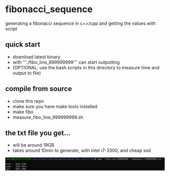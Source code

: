 # fibonacci_sequence
generating a fibonacci sequence in c++/cpp and getting the values with script

## quick start
- download latest binary
- with '''./fibo_line_999999999''' can start outputting
- (OPTIONAL: use the bash scripts in this directory to measure time and output to file)

## compile from source
- clone this repo
- make sure you have make tools installed
- make fibo
- measure_fibo_line_999999999.sh

## the txt file you get...
- will be around 19GB 
- takes around 10min to generate, with intel i7-3300, and cheap ssd

![image shows how long it took](screenshot.png)
